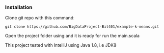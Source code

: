 ### Installation

Clone git repo with this command:
```
git clone https://github.com/BigDataProject-Bil401/example-k-means.git
```

Open the project folder using and it is ready for run the main.scala

This project tested with IntelliJ using Java 1.8, i.e JDK8
